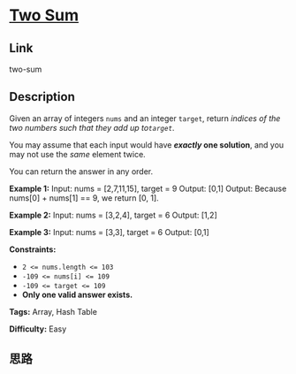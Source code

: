 # [Two Sum][title]

## Link

two-sum


## Description

Given an array of integers `nums` and an integer `target`, return _indices of
the two numbers such that they add up to`target`_.

You may assume that each input would have **_exactly_ one solution**, and you
may not use the _same_ element twice.

You can return the answer in any order.



**Example 1:**
            Input: nums = [2,7,11,15], target = 9    Output: [0,1]    Output: Because nums[0] + nums[1] == 9, we return [0, 1].    

**Example 2:**
            Input: nums = [3,2,4], target = 6    Output: [1,2]    

**Example 3:**
            Input: nums = [3,3], target = 6    Output: [0,1]    



**Constraints:**

  * `2 <= nums.length <= 103`
  * `-109 <= nums[i] <= 109`
  * `-109 <= target <= 109`
  * **Only one valid answer exists.**


**Tags:** Array, Hash Table

**Difficulty:** Easy

## 思路

[title]: https://leetcode.com/problems/two-sum
